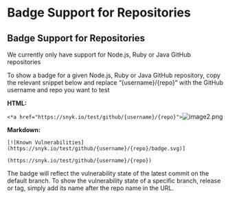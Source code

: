 # Badge Support for Repositories

##  Badge Support for Repositories

We currently only have support for Node.js, Ruby or Java GitHub repositories

To show a badge for a given Node.js, Ruby or Java GitHub repository, copy the relevant snippet below and replace “{username}/{repo}” with the GitHub username and repo you want to test

**HTML:**

`<*a href="https://snyk.io/test/github/{username}/{repo}">`![image2.png](https://support.snyk.io/hc/article_attachments/360004882698/uuid-2678b218-659f-61c6-8e14-57964dfb2bc6-en.png)

**Markdown:**

`[![Known Vulnerabilities](https://snyk.io/test/github/{username}/{repo}/badge.svg)]`

`(https://snyk.io/test/github/{username}/{repo})`

The badge will reflect the vulnerability state of the latest commit on the default branch. To show the vulnerability state of a specific branch, release or tag, simply add its name after the repo name in the URL.


